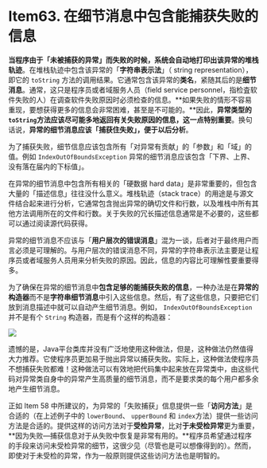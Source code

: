# Item63. 在细节消息中包含能捕获失败的信息



**当程序由于「未被捕获的异常」而失败的时候，系统会自动地打印出该异常的堆栈轨迹**。在堆栈轨迹中包含该异常的「**字符串表示法**」（ string representation），即它的 `toString` 方法的调用结果。它通常包含该异常的**类名**，紧随其后的是**细节消息**。通常，这只是程序员或者域服务人员（field service personnel，指检査软件失败的人）在调查软件失败原因时必须检查的信息。**如果失败的情形不容易重现，要想获得更多的信息会非常困难，甚至是不可能的。**因此，**异常类型的 `toString`方法应该尽可能多地返回有关失败原因的信息，这一点特别重要**。换句话说，**异常的细节消息应该「捕获住失败」，便于以后分析**。





为了捕获失败，细节信息应该包含所有「对异常有贡献」的「参数」和「域」的值。例如 `IndexOutOfBoundsException` 异常的细节消息应该包含「下界、上界、没有落在届内的下标值」。



在异常的细节消息中包含所有相关的「硬数据 hard data」是非常重要的，但包含大量的「描述信息」往往没什么意义。堆栈轨迹（stack trace）的用途是与源文件结合起来进行分析，它通常包含抛出异常的确切文件和行数，以及堆栈中所有其他方法调用所在的文件和行数。关于失败的冗长描述信息通常是不必要的，这些都可以通过阅读源代码获得。



异常的细节消息不应该与「**用户层次的错误消息**」混为一谈，后者对于最终用户而言必须是可理解的。与用户层次的错误消息不同，异常的字符串表示法主要是让程序员或者域服务人员用来分析失败的原因。因此，信息的内容比可理解性要重要得多。

为了确保在异常的细节消息中**包含足够的能捕获失败的信息**，一种办法是在**异常的构造器**而不是**字符串细节消息**中引入这些信息。然后，有了这些信息，只要把它们放到消息描述中就可以自动产生细节消息。例如， `IndexOutOfBoundsException`并不是有个 `String` 构造器，而是有个这样的构造器：



![](https://bucket-1255905387.cos.ap-shanghai.myqcloud.com/2019-01-26-22-45-24_r100.png)



遗憾的是，Java平台类库并没有广泛地使用这种做法，但是，这种做法仍然值得大力推荐。它使程序员更加易于抛出异常以捕获失败。实际上，这种做法使程序员不想捕获失败都难！这种做法可以有效地把代码集中起来放在异常类中，由这些代码对异常类自身中的异常产生高质量的细节消息，而不是要求类的每个用户都多余地产生细节消息。



正如 Item 58 中所建议的，为异常的「失败捕获」信息提供一些「**访问方法**」是合适的（在上述例子中的 `lowerBound`、 `upperBound` 和 `index`方法）提供一些访问方法是合适的。提供这样的访问方法对于**受检异常**，比对**于未受检异常**更为重要，**因为失败—捕获信息对于从失败中恢复是非常有用的。**程序员希望通过程序的手段来访问未受检异常的细节，这很少见（尽管也是可以想像得到的）。然而，即使对于未受检的异常，作为一般原则提供这些访问方法也是明智的。

